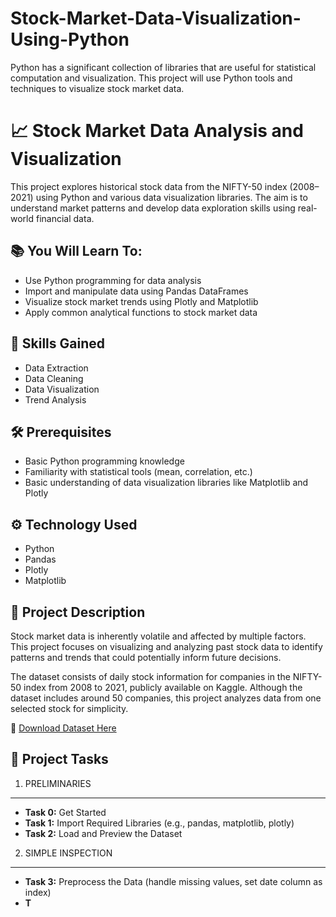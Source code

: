# Stock-Market-Data-Visualization-Using-Python
Python has a significant collection of libraries that are useful for statistical computation and visualization. This project will use Python tools and techniques to visualize stock market data.


📈 Stock Market Data Analysis and Visualization
==============================================

This project explores historical stock data from the NIFTY-50 index (2008–2021) using Python and various data visualization libraries. The aim is to understand market patterns and develop data exploration skills using real-world financial data.

📚 You Will Learn To:
---------------------
- Use Python programming for data analysis  
- Import and manipulate data using Pandas DataFrames  
- Visualize stock market trends using Plotly and Matplotlib  
- Apply common analytical functions to stock market data  

🧠 Skills Gained
----------------
- Data Extraction  
- Data Cleaning  
- Data Visualization  
- Trend Analysis  

🛠 Prerequisites
----------------
- Basic Python programming knowledge  
- Familiarity with statistical tools (mean, correlation, etc.)  
- Basic understanding of data visualization libraries like Matplotlib and Plotly  

⚙ Technology Used
-----------------
- Python  
- Pandas  
- Plotly  
- Matplotlib  

📝 Project Description
----------------------
Stock market data is inherently volatile and affected by multiple factors. This project focuses on visualizing and analyzing past stock data to identify patterns and trends that could potentially inform future decisions.

The dataset consists of daily stock information for companies in the NIFTY-50 index from 2008 to 2021, publicly available on Kaggle. Although the dataset includes around 50 companies, this project analyzes data from one selected stock for simplicity.

🔗 [Download Dataset Here](https://www.kaggle.com/datasets/rohanrao/nifty50-stock-market-data)

🧾 Project Tasks
----------------

1. PRELIMINARIES
----------------
- **Task 0:** Get Started  
- **Task 1:** Import Required Libraries (e.g., pandas, matplotlib, plotly)  
- **Task 2:** Load and Preview the Dataset  

2. SIMPLE INSPECTION
--------------------
- **Task 3:** Preprocess the Data (handle missing values, set date column as index)  
- **T**

